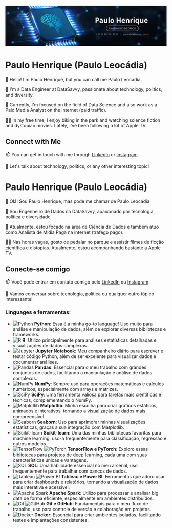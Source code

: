 ![A imagem mostra um banner com o Nome Paulo Henrique logo abaixo um retangulo com a escrita Engenheiro de dados, na linha de baixo contato por email e telefone,+55619813888239 e contato@pauloleocadia.com.br na lateral da esquerda tem um micropossessador e seus ciricuitos criam um efeito na imagem](img/1689820650751.jpeg "Banner de descrição Paulo Leocádia")



# Paulo Henrique (Paulo Leocádia)

👋 Hello! I'm Paulo Henrique, but you can call me Paulo Leocádia.

🚀 I'm a Data Engineer at DataSavvy, passionate about technology, politics, and diversity.

💼 Currently, I'm focused on the field of Data Science and also work as a Paid Media Analyst on the internet (paid traffic).

🚴‍♂️ In my free time, I enjoy biking in the park and watching science fiction and dystopian movies. Lately, I've been following a lot of Apple TV.

## Connect with Me

📫 You can get in touch with me through [LinkedIn](https://www.linkedin.com/in/pauloleocadia/) or [Instagram](https://www.instagram.com/pauloleocadia/).

🎯 Let's talk about technology, politics, or any other interesting topic!


# Paulo Henrique (Paulo Leocádia)

👋 Olá! Sou Paulo Henrique, mas pode me chamar de Paulo Leocádia.

🚀 Sou Engenheiro de Dados na DataSavvy, apaixonado por tecnologia, política e diversidade.

💼 Atualmente, estou focado na área de Ciência de Dados e também atuo como Analista de Mídia Paga na internet (tráfego pago).

🚴‍♂️ Nas horas vagas, gosto de pedalar no parque e assistir filmes de ficção científica e distopias. Atualmente, estou acompanhando bastante a Apple TV.

## Conecte-se comigo

📫 Você pode entrar em contato comigo pelo [LinkedIn](https://www.linkedin.com/in/pauloleocadia/) ou [Instagram](https://www.instagram.com/pauloleocadia/).

🎯 Vamos conversar sobre tecnologia, política ou qualquer outro tópico interessante!


### Linguages e ferramentas:

- ![Python](https://img.shields.io/badge/-Python-3776AB?style=flat-square&logo=Python&logoColor=white) **Python**: Essa é a minha go-to language! Uso muito para análise e manipulação de dados, além de explorar diversas bibliotecas e frameworks.
- ![R](https://img.shields.io/badge/-R-276DC3?style=flat-square&logo=R&logoColor=white) **R**: Utilizo principalmente para análises estatísticas detalhadas e visualizações de dados complexas.
- ![Jupyter](https://img.shields.io/badge/-Jupyter-F37626?style=flat-square&logo=Jupyter&logoColor=white) **Jupyter Notebook**: Meu companheiro diário para escrever e testar código Python, além de ser excelente para visualizar dados e documentar análises.
- ![Pandas](https://img.shields.io/badge/-Pandas-150458?style=flat-square&logo=Pandas&logoColor=white) **Pandas**: Essencial para o meu trabalho com grandes conjuntos de dados, facilitando a manipulação e análise de dados complexos.
- ![NumPy](https://img.shields.io/badge/-NumPy-013243?style=flat-square&logo=NumPy&logoColor=white) **NumPy**: Sempre uso para operações matemáticas e cálculos numéricos, especialmente com arrays e matrizes.
- ![SciPy](https://img.shields.io/badge/-SciPy-8CAAE6?style=flat-square&logo=SciPy&logoColor=white) **SciPy**: Uma ferramenta valiosa para tarefas mais científicas e técnicas, complementando o NumPy.
- ![Matplotlib](https://img.shields.io/badge/-Matplotlib-267F99?style=flat-square&logo=Matplotlib&logoColor=white) **Matplotlib**: Minha escolha para criar gráficos estáticos, animados e interativos, tornando a visualização de dados mais compreensível.
- ![Seaborn](https://img.shields.io/badge/-Seaborn-76ABDF?style=flat-square&logo=Seaborn&logoColor=white) **Seaborn**: Uso para aprimorar minhas visualizações estatísticas, graças à sua integração com Matplotlib.
- ![Scikit-learn](https://img.shields.io/badge/-Scikit_learn-F7931E?style=flat-square&logo=scikit-learn&logoColor=white) **Scikit-learn**: Uma das minhas bibliotecas favoritas para machine learning, uso-a frequentemente para classificação, regressão e outros modelos.
- ![TensorFlow](https://img.shields.io/badge/-TensorFlow-FF6F00?style=flat-square&logo=TensorFlow&logoColor=white) ![PyTorch](https://img.shields.io/badge/-PyTorch-EE4C2C?style=flat-square&logo=PyTorch&logoColor=white) **TensorFlow e PyTorch**: Exploro essas bibliotecas para projetos de deep learning, cada uma com suas características únicas e vantagens.
- ![SQL](https://img.shields.io/badge/-SQL-4479A1?style=flat-square&logo=MySQL&logoColor=white) **SQL**: Uma habilidade essencial no meu arsenal, uso frequentemente para trabalhar com bancos de dados.
- ![Tableau](https://img.shields.io/badge/-Tableau-E97627?style=flat-square&logo=Tableau&logoColor=white) ![Power BI](https://img.shields.io/badge/-Power_BI-F2C811?style=flat-square&logo=Power-BI&logoColor=white) **Tableau e Power BI**: Ferramentas que adoro usar para criar dashboards e relatórios, tornando a visualização de dados mais interativa e acessível.
- ![Apache Spark](https://img.shields.io/badge/-Apache_Spark-E25A1C?style=flat-square&logo=Apache-Spark&logoColor=white) **Apache Spark**: Utilizo para processar e analisar big data de forma eficiente, especialmente em ambientes distribuídos.
- ![Git](https://img.shields.io/badge/-Git-F05032?style=flat-square&logo=Git&logoColor=white) ![GitHub](https://img.shields.io/badge/-GitHub-181717?style=flat-square&logo=GitHub&logoColor=white) **Git e GitHub**: Fundamentais para o meu fluxo de trabalho, uso para controle de versão e colaboração em projetos.
- ![Docker](https://img.shields.io/badge/-Docker-2496ED?style=flat-square&logo=Docker&logoColor=white) **Docker**: Essencial para criar ambientes isolados, facilitando testes e implantações consistentes.




